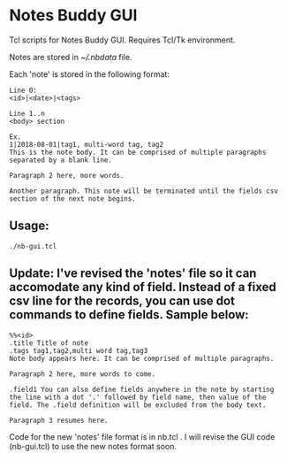 # Notes Buddy GUI

Tcl scripts for Notes Buddy GUI. Requires Tcl/Tk environment.

Notes are stored in _~/.nbdata_ file.

Each 'note' is stored in the following format:

```
Line 0:
<id>|<date>|<tags>

Line 1..n
<body> section

Ex.
1|2018-08-01|tag1, multi-word tag, tag2
This is the note body. It can be comprised of multiple paragraphs separated by a blank line.

Paragraph 2 here, more words.

Another paragraph. This note will be terminated until the fields csv section of the next note begins.
```

## Usage:

```
./nb-gui.tcl
```

## Update: I've revised the 'notes' file so it can accomodate any kind of field. Instead of a fixed csv line for the records, you can use dot commands to define fields. Sample below:

```
%%<id>
.title Title of note
.tags tag1,tag2,multi word tag,tag3
Note body appears here. It can be comprised of multiple paragraphs.

Paragraph 2 here, more words to come.

.field1 You can also define fields anywhere in the note by starting the line with a dot '.' followed by field name, then value of the field. The .field definition will be excluded from the body text.

Paragraph 3 resumes here.
```

Code for the new 'notes' file format is in nb.tcl . I will revise the GUI code (nb-gui.tcl) to use the new notes format soon.

